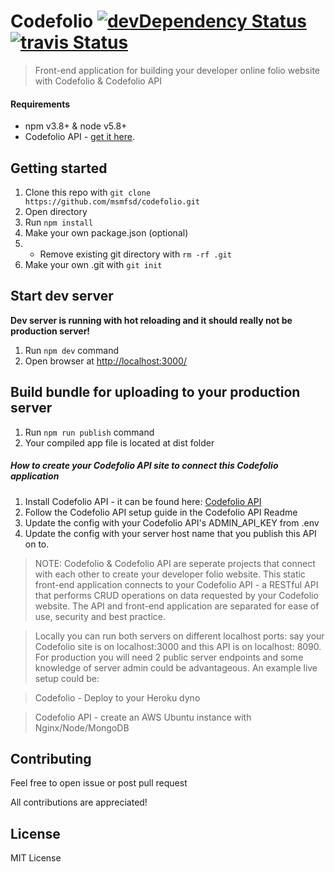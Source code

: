 # Codefolio [![devDependency Status](https://david-dm.org/msmfsd/codefolio/dev-status.svg)](https://david-dm.org/msmfsd/codefolio#info=devDependencies) [![travis Status](https://api.travis-ci.org/msmfsd/codefolio.svg?branch=master)](https://travis-ci.org/msmfsd/codefolio)

> Front-end application for building your developer online folio website with Codefolio & Codefolio API

#### Requirements
- npm v3.8+ & node v5.8+
- Codefolio API - [get it here](https://github.com/msmfsd/codefolio-api).

## Getting started
1. Clone this repo with ```git clone https://github.com/msmfsd/codefolio.git```
2. Open directory
3. Run ```npm install```
4. Make your own package.json (optional)
5. * Remove existing git directory with ```rm -rf .git```
6. Make your own .git with ```git init```

## Start dev server
**Dev server is running with hot reloading and it should really not be production server!**

1. Run ```npm dev``` command
2. Open browser at [http://localhost:3000/](http://localhost:3000/)

## Build bundle for uploading to your production server
1. Run ```npm run publish``` command
2. Your compiled app file is located at dist folder

##### How to create your Codefolio API site to connect this Codefolio application
1. Install Codefolio API - it can be found here: [Codefolio API](https://github.com/msmfsd/codefolio-api)
2. Follow the Codefolio API setup guide in the Codefolio API Readme
3. Update the config with your Codefolio API's ADMIN_API_KEY from .env
4. Update the config with your server host name that you publish this API on to.


> NOTE: Codefolio & Codefolio API are seperate projects that connect with each other to create your developer folio website. This static front-end application connects to your Codefolio API - a RESTful API that performs CRUD operations on data requested by your Codefolio website. The API and front-end application are separated for ease of use, security and best practice.

>Locally you can run both servers on different localhost ports: say your Codefolio site is on localhost:3000 and this API is on localhost: 8090. For production you will need 2 public server endpoints and some knowledge of server admin could be advantageous. An example live setup could be:

> Codefolio - Deploy to your Heroku dyno

> Codefolio API - create an AWS Ubuntu instance with Nginx/Node/MongoDB

## Contributing
Feel free to open issue or post pull request

All contributions are appreciated!

## License
MIT License
